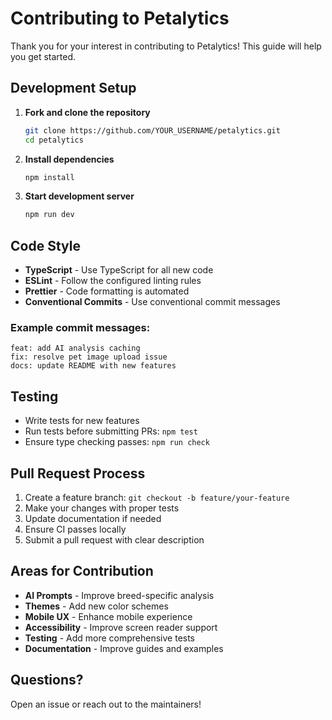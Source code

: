 # Contributing to Petalytics

Thank you for your interest in contributing to Petalytics! This guide will help you get started.

## Development Setup

1. **Fork and clone the repository**

   ```bash
   git clone https://github.com/YOUR_USERNAME/petalytics.git
   cd petalytics
   ```

2. **Install dependencies**

   ```bash
   npm install
   ```

3. **Start development server**
   ```bash
   npm run dev
   ```

## Code Style

- **TypeScript** - Use TypeScript for all new code
- **ESLint** - Follow the configured linting rules
- **Prettier** - Code formatting is automated
- **Conventional Commits** - Use conventional commit messages

### Example commit messages:

```
feat: add AI analysis caching
fix: resolve pet image upload issue
docs: update README with new features
```

## Testing

- Write tests for new features
- Run tests before submitting PRs: `npm test`
- Ensure type checking passes: `npm run check`

## Pull Request Process

1. Create a feature branch: `git checkout -b feature/your-feature`
2. Make your changes with proper tests
3. Update documentation if needed
4. Ensure CI passes locally
5. Submit a pull request with clear description

## Areas for Contribution

- **AI Prompts** - Improve breed-specific analysis
- **Themes** - Add new color schemes
- **Mobile UX** - Enhance mobile experience
- **Accessibility** - Improve screen reader support
- **Testing** - Add more comprehensive tests
- **Documentation** - Improve guides and examples

## Questions?

Open an issue or reach out to the maintainers!
